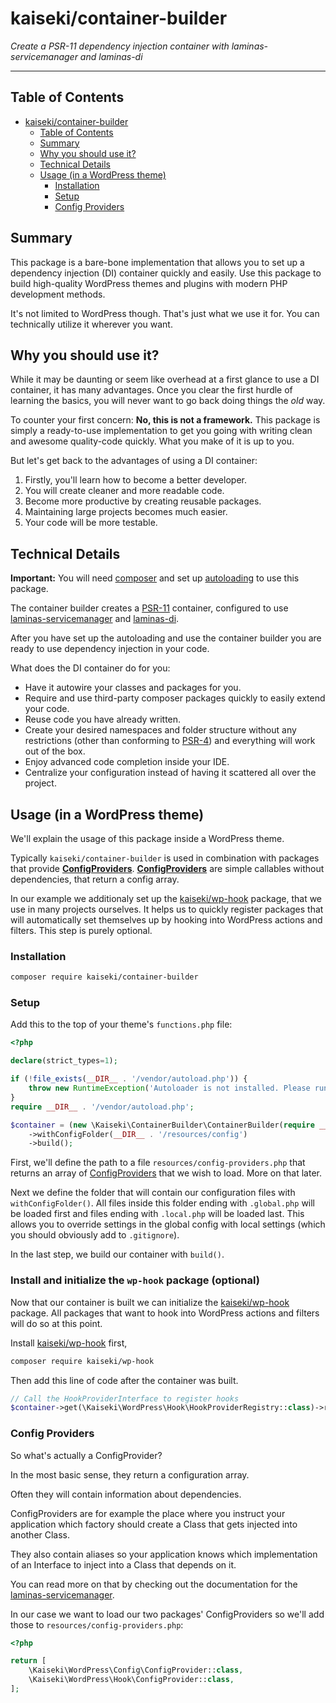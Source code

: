 # kaiseki/container-builder

_Create a PSR-11 dependency injection container with laminas-servicemanager and laminas-di_

---

## Table of Contents

- [kaiseki/container-builder](#kaisekicontainer-builder)
  - [Table of Contents](#table-of-contents)
  - [Summary](#summary)
  - [Why you should use it?](#why-you-should-use-it)
  - [Technical Details](#technical-details)
  - [Usage (in a WordPress theme)](#usage-in-a-wordpress-theme)
    - [Installation](#installation)
    - [Setup](#setup)
    - [Config Providers](#config-providers)

## Summary

This package is a bare-bone implementation that allows you to set up a dependency injection (DI) container quickly and 
easily. Use this package to build high-quality WordPress themes and plugins with modern PHP development methods.

It's not limited to WordPress though. That's just what we use it for. You can technically utilize it wherever you want.

## Why you should use it?

While it may be daunting or seem like overhead at a first glance to use a DI container, it has many advantages. Once 
you clear the first hurdle of learning the basics, you will never want to go back doing things the *old* way.

To counter your first concern: **No, this is not a framework.** This package is simply a ready-to-use implementation 
to get you going with writing clean and awesome quality-code quickly. What you make of it is up to you.

But let's get back to the advantages of using a DI container:

1. Firstly, you'll learn how to become a better developer.
2. You will create cleaner and more readable code.
3. Become more productive by creating reusable packages.
4. Maintaining large projects becomes much easier.
5. Your code will be more testable.

## Technical Details

**Important:** You will need [composer](https://getcomposer.org/) and set up 
[autoloading](https://getcomposer.org/doc/01-basic-usage.md#autoloading) to use this package.

The container builder creates a [PSR-11](http://www.php-fig.org/psr/psr-11/) container, configured to use 
[laminas-servicemanager](https://docs.laminas.dev/laminas-servicemanager) and [laminas-di](https://docs.laminas.dev/laminas-di).

After you have set up the autoloading and use the container builder you are ready to use dependency injection in your code.

What does the DI container do for you:

- Have it autowire your classes and packages for you.
- Require and use third-party composer packages quickly to easily extend your code.
- Reuse code you have already written.
- Create your desired namespaces and folder structure without any restrictions (other than conforming to [PSR-4](https://www.php-fig.org/psr/psr-4/)) and everything will work out of the box.
- Enjoy advanced code completion inside your IDE.
- Centralize your configuration instead of having it scattered all over the project.

## Usage (in a WordPress theme)

We'll explain the usage of this package inside a WordPress theme.

Typically `kaiseki/container-builder` is used in combination with packages that provide 
[**ConfigProviders**](#config-providers). [**ConfigProviders**](#config-providers) are simple callables without 
dependencies, that return a config array.

In our example we additionaly set up the [kaiseki/wp-hook](https://github.com/kaisekidev/kaiseki-wp-hook) package, that we use in 
many projects ourselves. It helps us to quickly register packages that will automatically set themselves up by hooking 
into WordPress actions and filters. This step is purely optional.

### Installation

```bash
composer require kaiseki/container-builder
```

### Setup

Add this to the top of your theme's `functions.php` file:

```php
<?php

declare(strict_types=1);

if (!file_exists(__DIR__ . '/vendor/autoload.php')) {
    throw new RuntimeException('Autoloader is not installed. Please run "composer install".');
}
require __DIR__ . '/vendor/autoload.php';

$container = (new \Kaiseki\ContainerBuilder\ContainerBuilder(require __DIR__ . '/resources/config-providers.php'))
    ->withConfigFolder(__DIR__ . '/resources/config')
    ->build();
```

First, we'll define the path to a file `resources/config-providers.php` that returns an array of 
[ConfigProviders](#config-providers) that we wish to load. More on that later.

Next we define the folder that will contain our configuration files with `withConfigFolder()`. All files inside this 
folder ending with `.global.php` will be loaded first and files ending with `.local.php` will be loaded last. This 
allows you to override settings in the global config with local settings (which you should obviously add to `.gitignore`).

In the last step, we build our container with `build()`.

### Install and initialize the `wp-hook` package (optional)

Now that our container is built we can initialize the [kaiseki/wp-hook](https://github.com/kaisekidev/kaiseki-wp-hook) package. 
All packages that want to hook into WordPress actions and filters will do so at this point.

Install [kaiseki/wp-hook](https://github.com/kaisekidev/kaiseki-wp-hook) first,

```bash
composer require kaiseki/wp-hook
```

Then add this line of code after the container was built.

```php
// Call the HookProviderInterface to register hooks
$container->get(\Kaiseki\WordPress\Hook\HookProviderRegistry::class)->registerCallbacks();
```

### Config Providers

So what's actually a ConfigProvider?

In the most basic sense, they return a configuration array.

Often they will contain information about dependencies.

ConfigProviders are for example the place where you instruct your application which factory should create a Class that 
gets injected into another Class.

They also contain aliases so your application knows which implementation of an Interface to inject into a Class that 
depends on it.

You can read more on that by checking out the documentation for the 
[laminas-servicemanager](https://docs.laminas.dev/laminas-servicemanager/configuring-the-service-manager/).

In our case we want to load our two packages' ConfigProviders so we'll add those to `resources/config-providers.php`:

```php
<?php

return [
    \Kaiseki\WordPress\Config\ConfigProvider::class,
    \Kaiseki\WordPress\Hook\ConfigProvider::class,
];
```
